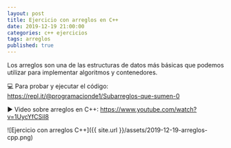 ```yaml
---
layout: post
title: Ejercicio con arreglos en C++
date: 2019-12-19 21:00:00
categories: c++ ejercicios
tags: arreglos
published: true
---
```



Los arreglos son una de las estructuras de datos más básicas que podemos utilizar para implementar algoritmos y contenedores.

💻 Para probar y ejecutar el código: https://repl.it/@programacionde1/Subarreglos-que-sumen-0

▶️ Video sobre arreglos en C++: https://www.youtube.com/watch?v=1UycYfCSil8

![Ejercicio con arreglos C++]({{ site.url }}/assets/2019-12-19-arreglos-cpp.png)
